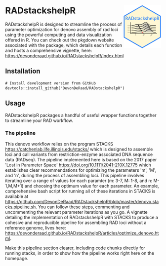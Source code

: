 
<!-- README.md is generated from README.Rmd. Please edit that file -->
RADstackshelpR <img src="man/figures/logo.png" align="right" alt="" width="120" />
==================================================================================

RADstackshelpR is designed to streamline the process of parameter optimization for denovo assembly of rad loci using the powerful computing and data visualization offered in R. You can check out the pkgdown website associated with the package, which details each function and hosts a comprehensive vignette, here: <https://devonderaad.github.io/RADstackshelpR/index.html>

Installation
------------

```
# Install development version from GitHub
devtools::install_github("DevonDeRaad/RADstackshelpR")
```

Usage
-----

RADstackshelpR packages a handful of useful wrapper functions together to streamline your RAD workflow.

### The pipeline

This denovo workflow relies on the program STACKS <https://catchenlab.life.illinois.edu/stacks/> which is designed to assemble loci and call variants from restriction-enzyme associated DNA sequence data (RADseq). The pipeline implemented here is based on the 2017 paper 'Lost in Parameter Space' <https://doi.org/10.1111/2041-210X.12775> which establishes clear recommendations for optimizing the parameters 'm', 'M', and 'n', during the process of assembling loci. This pipeline involves iterating over a range of values for each paramter (m: 3-7, M: 1-8, and n: M-1,M,M+1) and choosing the optimum value for each parameter. An example, comprehensive bash script for running all of these iterations in STACKS is available at <https://github.com/DevonDeRaad/RADstackshelpR/blob/master/denovo.stacks.pipeline.sh>. You can follow these steps, commenting and uncommenting the relevant parameter iterations as you go. A vignette detailing the implementation of RADstackshelpR with STACKS to produce a cohesive and reproducible pipeline for assembling RAD loci without a reference genome, lives here: <https://devonderaad.github.io/RADstackshelpR/articles/optimize_denovo.html>.

Make this pipeline section clearer, including code chunks directly for running stacks, in order to show how the pipeline works right here on the homepage.
